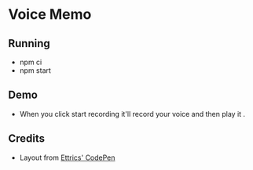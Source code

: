 # Voice Memo 

## Running
- npm ci
- npm start

## Demo
- When you click start recording it'll record your voice and then play it .

## Credits
- Layout from [Ettrics' CodePen](https://codepen.io/ettrics/pen/KpzzQZ)
